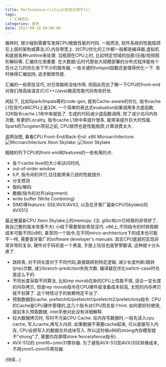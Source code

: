 ```yaml
---
title: Performance-Critical的优化例子(1)
tags:
  - 汇编优化
categories: 技术
date: 2017-09-10 00:00:00
---
```


搬砖时, 很少碰到需要写发挥CPU极致性能的代码. 一般而言, 软件系统的性能瓶颈在上层的架构或算法,IO,内存带宽上. 对CPU优化的工作都一般都是编译器,虚拟机和底层各种runtime来处理.
当瓶颈在CPU上时, 比如特定领域的加密/压缩/视频图形解码等, 汇编优化很重要. 在大数据/云时代那些大规模部署的分布式程序能有个百分之几的优化省下不少的服务器, 一些关键的hotspot函数还是值得优化一下. 有时候得汇编加持, 追求极致性能.

汇编的一些奇技淫巧, 对日常搬砖没啥作用. 但因此而去了解一下CPU的front-end对我们用高级语言(C/C++/Java)搬高性能代码有些好处.  
<!--more-->

闲扯下, 比如Spark/Impala等的code-gen, 就有Cache-aware的优化. 指令cache L1在现代x86CPU上是32K. 一个简单的表达式evaluation如果调用多次虚函数, 32K指令cache L1命中率就低了. 生成的代码减少虚函数调用, 除了减少访问内存次数, 有更好Locality, 指令cache L1命中率提升很多, 能带来提升巨大的性能. Spark的Tungsten项目之前, CPU居然也是性能瓶颈,计算浪费太大.

盗两张图, 看看CPU Front-End/Back-End:
x86 Microarchitecture:
![Microarchitecture](https://software.intel.com/sites/default/files/did_feeds_images/6E3B86B7-8072-4E6A-9E27-0CD21446ACB1/6E3B86B7-8072-4E6A-9E27-0CD21446ACB1-imageId=92436631-C87A-402A-9EBD-12E8BA82D8B2.png)
Xeon Skylake:
![Xeon Skylake](https://img.purch.com/500-png/w/755/aHR0cDovL21lZGlhLmJlc3RvZm1pY3JvLmNvbS9SL1MvNjkxNzY4L29yaWdpbmFsLzUwMC5QTkc=)

粗糙的列下CPU的front-end和features的一些有用的点:
* 各个cache level的大小和访问时间,
* out-of-order window
* ILP, 指令间的并行,往往能带来几倍的性能提升.
* 分支预测
* 取码/解码
* 数据/指令的对齐(alignment)
* write buffer (Write Combining)
* SIMD等features: SSE/AVX/AVX2, 以及在牙膏厂最新CPU(Skylake)的AVX512

最近整最新CPU Xeon Skylake上的memcpy. (注: glibc和ctr已经做的非常好了, 我自己整的版本改善不大)
小结下需要那些奇技淫巧:
x86上,不同指令的时钟周期成本可能不同(x86), 甚至同一个指令,在不同mirco-architecture下的成本也可能不一样, 需要查牙膏厂的software developer's manuals. 其实CPU底层的实现非常非常的复杂, 硬件对于码农是一个黑盒, 手册上往往也是寥寥数语, 这种就十分头疼了.

* 跳转表, 对不同长度对于不同代码,直接跳转到特定逻辑, 减少长度判断/跳转(jmp)次数, 减少branch-prediction失败次数. 编译器在优化switch-case时也是这么干的.
* 不同长度采取不同算法, 比如rep movsb在新的CPU上性能不错, 适合一定长度的内存拷贝, 但是rep movsb指令在CPU硬件层准备成本较高, 太短的内存拷贝就不划算了. 这个特性过于的依赖特定平台了.
* 预取数据到cache. prefetcht0/prefetcht1/prefetcht2/prefetchnta指令. CPU的Cache是CPU硬件管理的,这几个指令对CPU而言是个hint. 如何更好的使用,提前多久预取数据, intel手册对此没有详细解释.
* 较大数据拷贝时, 写时不污染CPU Cache. 往内存写数据时,一般先读入cpu cache, 写入cache,再写入内存. 如果数据不需要cache起来, 可以直接写入内存, CPU会把写入的数据合并成块写入. 所以这时候x86的strong内存模型就不"strong"了, 需要内存屏障store fence(sfence指令).
* AVX-512的 zmm16~zmm31寄存器. 为了避免AVX-512到AVX/SSE转换成本, 不用zmm1~zmm15寄存器.

(待续...)
